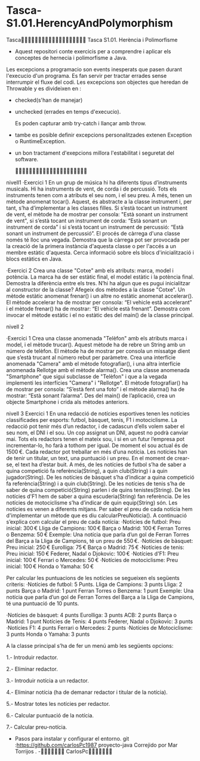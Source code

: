 # Tasca-S1.01.HerencyAndPolymorphism

Tasca🚀🚀🚀🚀🚀🚀🚀🚀🚀🚀🚀🚀🚀🚀🚀🚀🚀🚀🚀
Tasca S1.01. Herència i Polimorfisme

- Aquest repositori conte exercicis per a comprendre 
  i aplicar els conceptes de hernecia i polimorfisme a Java.

Les excepcions a programacio son events inesperats que pasen durant l'execucio d'un programa.
Es fan servir per tractar errades sense interrumpir el fluxe del codi.
Les excepcions son objectes que heredan de Throwable y es divideixen en :

- checked(s'han de manejar)

- unchecked (errades en temps d'execucio).

  Es poden capturar amb try-catch i llançar amb throw.
- tambe es posible definir excepcions personalitzades extenen Exception o RuntimeException.
- un bon tractament d'exepcions millora l'estabilitat i seguretat del software.

  🚀🚀🚀🚀🚀🚀🚀🚀🚀🚀🚀🚀🚀🚀🚀🚀🚀🚀🚀🚀🚀

nivell1
·Exercici 1
    En un grup de música hi ha diferents tipus d’instruments musicals.
    Hi ha instruments de vent, de corda i de percussió.
    Tots els instruments tenen com a atributs el seu nom, i el seu preu. 
    A més, tenen un mètode anomenat tocar(). Aquest, és
    abstracte a la classe instrument i, per tant, s’ha d’implementar a les classes filles.
    Si s’està tocant un instrument de
    vent, el mètode ha de mostrar per consola: "Està sonant un instrument de vent", 
    si s’està tocant un instrument de corda:
    “Està sonant un instrument de corda” i si s’està tocant un instrument de percussió:
    “Està sonant un instrument de
    percussió”.
  El procés de càrrega d'una classe només té lloc una vegada.
  Demostra que la càrrega pot ser provocada per la creació de
  la primera instància d'aquesta classe o per l'accés a un membre estàtic d'aquesta.
  Cerca informació sobre els blocs d'inicialització i blocs estàtics en Java.

·Exercici 2
  Crea una classe "Cotxe" amb els atributs: marca, model i potència.
  La marca ha de ser estàtic final, el model estàtic i la potència final. 
  Demostra la diferència entre els tres. N’hi ha algun que es pugui inicialitzar al constructor
  de la classe?
  Afegeix dos mètodes a la classe "Cotxe". Un mètode estàtic anomenat frenar() 
  i un altre no estàtic anomenat accelerar(). El mètode accelerar ha de mostrar per consola:
  “El vehicle està accelerant” i el mètode frenar() ha de mostrar: “El vehicle està frenant”.
  Demostra com invocar el mètode estàtic i el no estàtic des del main() de la classe principal.

nivell 2

·Exercici 1
  Crea una classe anomenada "Telèfon" amb els atributs marca i model, i el mètode trucar().
  Aquest mètode ha de rebre un String amb un número de telèfon.
  El mètode ha de mostrar per consola un missatge dient que s’està trucant al número rebut
  per paràmetre.
  Crea una interfície anomenada "Camera" amb el mètode fotografiar(), 
  i una altra interfície anomenada Rellotge amb el mètode alarma().
  Crea una classe anomenada "Smartphone" que sigui subclasse de "Telèfon" 
  i que a la vegada implementi les interfícies "Camera" i "Rellotge".
  El mètode fotografiar() ha de mostrar per consola: 
  “S’està fent una foto” i el mètode alarma() ha de mostrar: “Està sonant l’alarma”.
  Des del main() de l’aplicació, crea un objecte Smartphone i crida als mètodes anteriors.

nivell 3
Exercici 1
  En una redacció de notícies esportives tenen les notícies classificades per esports:
  futbol, bàsquet, tenis, F1 i motociclisme.
  La redacció pot tenir més d’un redactor, i de cadascun d’ells volem saber el seu nom,
  el DNI i el sou. Un cop assignat un DNI, aquest no podrà canviar mai.
  Tots els redactors tenen el mateix sou, i si en un futur l’empresa pot incrementar-lo, 
  ho farà a tothom per igual. De moment el sou actual és de 1500 €.
  Cada redactor pot treballar en més d’una notícia.
  Les notícies han de tenir un titular, un text, una puntuació i un preu.
  En el moment de crear-se, el text ha d’estar buit.
  A més, de les notícies de futbol s’ha de saber a quina competició fa referència(String),
  a quin club(String) i a quin jugador(String).
  De les notícies de bàsquet s’ha d’indicar a quina competició fa referència(String)
  i a quin club(String).
  De les notícies de tenis s’ha de saber de quina competició(String)
  parlen i de quins tenistes(String).
  De les notícies d'F1 hem de saber a quina escuderia(String) fan referència.
  De les notícies de motociclisme s’ha d’indicar de quin equip(String) són.
  Les notícies es venen a diferents mitjans.
  Per saber el preu de cada notícia hem d'implementar un mètode que es diu 
  calcularPreuNoticia().
  A continuació s’explica com calcular el preu de cada notícia:
·Notícies de futbol:
  Preu inicial: 300 €
  Lliga de Campions: 100 €
  Barça o Madrid: 100 €
  Ferran Torres o Benzema: 50 €
  Exemple: Una notícia que parla d’un gol de Ferran Torres del Barça a la Lliga de Campions,
  té un preu de 550 €.
·Notícies de bàsquet:
  Preu inicial: 250 €
  Eurolliga: 75 €
  Barça o Madrid: 75 €
·Notícies de tenis:
  Preu inicial: 150 €
  Federer, Nadal o Djokovic: 100 €
·Notícies d'F1:
  Preu inicial: 100 €
  Ferrari o Mercedes: 50 €
·Notícies de motociclisme:
  Preu inicial: 100 €
  Honda o Yamaha: 50 €
 
 Per calcular les puntuacions de les notícies se segueixen els següents criteris:
·Notícies de futbol:
5 Punts.
Lliga de Campions: 3 punts
Lliga: 2 punts
Barça o Madrid: 1 punt
Ferran Torres o Benzema: 1 punt
Exemple: Una notícia que parla d’un gol de Ferran Torres del Barça a la Lliga de Campions, té una puntuació de 10 punts.

·Notícies de bàsquet:
4 punts 
Eurolliga: 3 punts
ACB: 2 punts
Barça o Madrid: 1 punt
Notícies de Tenis:
4 punts
Federer, Nadal o Djokovic: 3 punts
·Notícies F1:
4 punts
Ferrari o Mercedes: 2 punts
·Notícies de Motociclisme:
3 punts
Honda o Yamaha: 3 punts

A la classe principal s’ha de fer un menú amb les següents opcions:

  1.- Introduir redactor.

  2.- Eliminar redactor.

  3.- Introduir notícia a un redactor.

  4.- Eliminar notícia (ha de demanar redactor i titular de la notícia).

  5.- Mostrar totes les notícies per redactor.

  6.- Calcular puntuació de la notícia.

  7.- Calcular preu-notícia.


- Pasos para instalar y configurar el entorno.
  git :https://github.com/carlosPc1987
  proyecto-java
Correjido por Mar Torrijos .
-🚀🚀🚀🚀🚀🚀🚀 CarlosPc🚀🚀🚀🚀🚀🚀🚀
